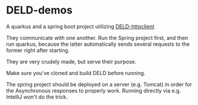 # DELD-demos

A quarkus and a spring boot project utilizing [DELD-httpclient](https://github.com/malandrakisgeo/DELD-httpclient)

They communicate with one another. Run the Spring project first, and then run quarkus, because the latter automatically sends several requests to the former right after starting. 

They are very crudely made, but serve their purpose.

Make sure you've cloned and build DELD before running.

The spring project should be deployed on a server (e.g. Tomcat) in order for the Asynchronous responses to properly work. Running directly via e.g. IntelliJ won't do the trick.
